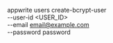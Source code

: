 appwrite users create-bcrypt-user \
    --user-id <USER_ID> \
    --email email@example.com \
    --password password
